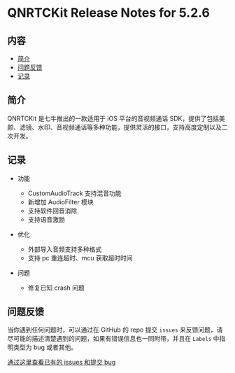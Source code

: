 # QNRTCKit Release Notes for 5.2.6

## 内容

- [简介](#简介)
- [问题反馈](#问题反馈)
- [记录](#记录)

## 简介

QNRTCKit 是七牛推出的一款适用于 iOS 平台的音视频通话 SDK，提供了包括美颜、滤镜、水印、音视频通话等多种功能，提供灵活的接口，支持高度定制以及二次开发。


## 记录

- 功能
  - CustomAudioTrack 支持混音功能
  - 新增加 AudioFilter 模块
  - 支持软件回音消除
  - 支持语音激励
   
- 优化
  - 外部导入音频支持多种格式
  - 支持 pc 重连超时、mcu 获取超时时间
   
- 问题
  - 修复已知 crash 问题

## 问题反馈

当你遇到任何问题时，可以通过在 GitHub 的 repo 提交 ```issues``` 来反馈问题，请尽可能的描述清楚遇到的问题，如果有错误信息也一同附带，并且在 ```Labels``` 中指明类型为 bug 或者其他。

[通过这里查看已有的 issues 和提交 bug](https://github.com/pili-engineering/QNRTC-iOS/issues)

